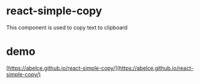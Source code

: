 # react-simple-copy
This component is used to copy text to clipboard

# demo 
[https://abelce.github.io/react-simple-copy/](https://abelce.github.io/react-simple-copy/)

